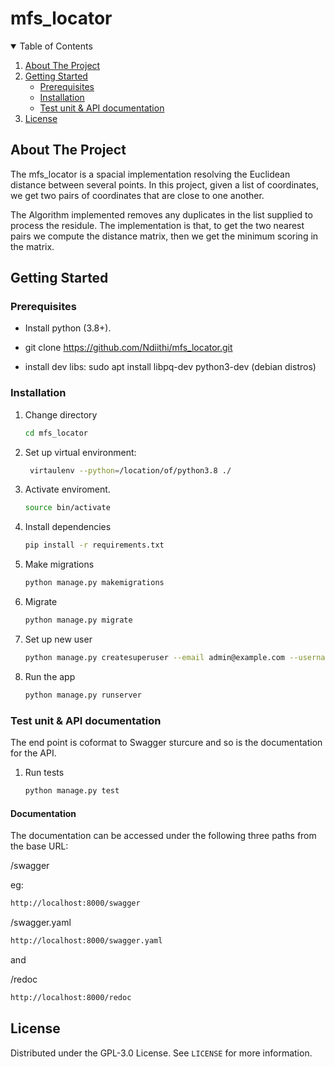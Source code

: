 # mfs_locator

<!-- TABLE OF CONTENTS -->
<details open="open">
  <summary>Table of Contents</summary>
  <ol>
    <li>
      <a href="#about-the-project">About The Project</a>
    </li>
    <li>
      <a href="#getting-started">Getting Started</a>
      <ul>
        <li><a href="#prerequisites">Prerequisites</a></li>
        <li><a href="#installation">Installation</a></li>
	<li><a href="#installation">Test unit & API documentation</a></li>
      </ul>
    </li>
    <li><a href="#license">License</a></li>
  </ol>
</details>


<!-- ABOUT THE PROJECT -->
## About The Project

The mfs_locator is a spacial implementation resolving the Euclidean distance between several points. In this project, given a list of coordinates, we get two pairs of 
coordinates that are close to one another.

The Algorithm implemented removes any duplicates in the list supplied to process the residule. The implementation is that, to get the two nearest pairs we compute the distance matrix, 
then we get the minimum scoring in the matrix.

<!-- GETTING STARTED -->
## Getting Started

### Prerequisites

* Install python (3.8+).

* git clone https://github.com/Ndiithi/mfs_locator.git

* install dev libs:  sudo apt install libpq-dev python3-dev (debian distros)

### Installation

1. Change directory
   ```sh
   cd mfs_locator
   ```
   
2. Set up virtual environment:
   ```sh
    virtaulenv --python=/location/of/python3.8 ./ 
   ```
   
3. Activate enviroment.
   ```sh
   source bin/activate
   ```
   
4. Install dependencies
   ```sh
   pip install -r requirements.txt
   ```
   
5. Make migrations
   ```sh
   python manage.py makemigrations
   ```
   
6. Migrate
   ```sh
   python manage.py migrate
   ```

7. Set up new user
   ```sh
   python manage.py createsuperuser --email admin@example.com --username admin

   ```

8. Run the app
   ```sh
   python manage.py runserver

   ```
   
### Test unit & API documentation

The end point is coformat to Swagger sturcure and so is the documentation for the API.
   
1. Run tests
   ```sh
   python manage.py test

   ```
   
#### Documentation
The documentation can be accessed under the following three paths from the base URL:

/swagger

eg: 

   ```sh
   http://localhost:8000/swagger

   ```
   
/swagger.yaml

   ```sh
   http://localhost:8000/swagger.yaml

   ```

and 

/redoc


   ```sh
   http://localhost:8000/redoc

   ```
 
<!-- LICENSE -->
## License

Distributed under the GPL-3.0 License. See `LICENSE` for more information.
